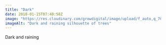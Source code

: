 ```yaml
---
title: "Dark"
date: 2018-01-15T07:40:58Z
image: "https://res.cloudinary.com/growdigital/image/upload/f_auto,q_70,w_736/v1544048353/darkness-27921560779.jpg"
imageAlt: "Dark and raining silhouette of trees"
---
```


Dark and raining
